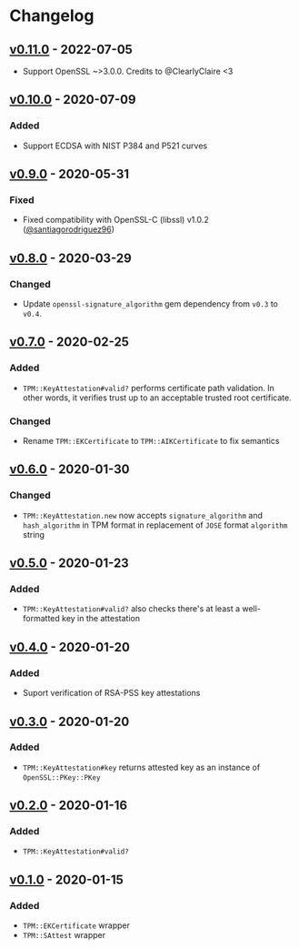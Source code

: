 # Changelog

## [v0.11.0] - 2022-07-05

- Support OpenSSL ~>3.0.0. Credits to @ClearlyClaire <3

## [v0.10.0] - 2020-07-09

### Added

- Support ECDSA with NIST P384 and P521 curves

## [v0.9.0] - 2020-05-31

### Fixed

- Fixed compatibility with OpenSSL-C (libssl) v1.0.2 ([@santiagorodriguez96])

## [v0.8.0] - 2020-03-29

### Changed

- Update `openssl-signature_algorithm` gem dependency from `v0.3` to `v0.4`.

## [v0.7.0] - 2020-02-25

### Added

- `TPM::KeyAttestation#valid?` performs certificate path validation. In other words, it verifies trust up
to an acceptable trusted root certificate.

### Changed

- Rename `TPM::EKCertificate` to `TPM::AIKCertificate` to fix semantics

## [v0.6.0] - 2020-01-30

### Changed

- `TPM::KeyAttestation.new` now accepts `signature_algorithm` and `hash_algorithm` in TPM format in
replacement of `JOSE` format `algorithm` string

## [v0.5.0] - 2020-01-23

### Added

- `TPM::KeyAttestation#valid?` also checks there's at least a well-formatted key in the attestation

## [v0.4.0] - 2020-01-20

### Added

- Suport verification of RSA-PSS key attestations

## [v0.3.0] - 2020-01-20

### Added

- `TPM::KeyAttestation#key` returns attested key as an instance of `OpenSSL::PKey::PKey`

## [v0.2.0] - 2020-01-16

### Added

- `TPM::KeyAttestation#valid?`

## [v0.1.0] - 2020-01-15

### Added

- `TPM::EKCertificate` wrapper
- `TPM::SAttest` wrapper

[v0.11.0]: https://github.com/cedarcode/tpm-key_attestation/compare/v0.10.0...v0.11.0/
[v0.10.0]: https://github.com/cedarcode/tpm-key_attestation/compare/v0.9.0...v0.10.0/
[v0.9.0]: https://github.com/cedarcode/tpm-key_attestation/compare/v0.8.0...v0.9.0/
[v0.8.0]: https://github.com/cedarcode/tpm-key_attestation/compare/v0.7.0...v0.8.0/
[v0.7.0]: https://github.com/cedarcode/tpm-key_attestation/compare/v0.6.0...v0.7.0/
[v0.6.0]: https://github.com/cedarcode/tpm-key_attestation/compare/v0.5.0...v0.6.0/
[v0.5.0]: https://github.com/cedarcode/tpm-key_attestation/compare/v0.4.0...v0.5.0/
[v0.4.0]: https://github.com/cedarcode/tpm-key_attestation/compare/v0.3.0...v0.4.0/
[v0.3.0]: https://github.com/cedarcode/tpm-key_attestation/compare/v0.2.0...v0.3.0/
[v0.2.0]: https://github.com/cedarcode/tpm-key_attestation/compare/v0.1.0...v0.2.0/
[v0.1.0]: https://github.com/cedarcode/tpm-key_attestation/compare/57c926ef7e83830cee8d111fdc5ccaf99ab2e861...v0.1.0/

[@santiagorodriguez96]: https://github.com/santiagorodriguez96
[@ClearlyClaire]: https://github.com/ClearlyClaire
